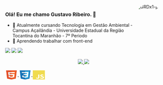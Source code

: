  <img align="right" alt="GRDx1-pic" height="150" style="border-radius:50px;" src="https://pbs.twimg.com/media/ErUUkj3XUAIA7Zj.jpg">

### Olá! Eu me chamo Gustavo Ribeiro. 👋

- 🔭 Atualmente cursando Tecnologia em Gestão Ambiental - Campus Açailândia - Universidade Estadual da Região Tocantina do Maranhão - 7º Periodo  
- 🌱 Aprendendo trabalhar com front-end
 
<div> 
  <a href="https://www.instagram.com/_guxta12/" target="_blank"><img src="https://img.shields.io/badge/-Instagram-%23E4405F?style=for-the-badge&logo=instagram&logoColor=white" target="_blank"></a>
  <a href = "gustax6@gmail.com"><img src="https://img.shields.io/badge/-Gmail-%23333?style=for-the-badge&logo=gmail&logoColor=white" target="_blank"></a>
  <a href="https://www.linkedin.com/in/" target="_blank"><img src="https://img.shields.io/badge/-LinkedIn-%230077B5?style=for-the-badge&logo=linkedin&logoColor=white" target="_blank"></a> 
</div><br>
  
<div align="center"> 
  
  <a href="https://github.com/GRDx1">
  <img height="150em" src="https://github-readme-stats.vercel.app/api?username=GRDx1&show_icons=true&theme=tokyonight&include_all_commits=true&count_private=true"/>
 <img height="150em" src="https://github-readme-stats.vercel.app/api/top-langs/?username=GRDx1&layout=compact&langs_count=7&theme=tokyonight"/>
    
</div>
  
<div style="display: inline_block"><br>
          
  <img align="center" alt="HTML" height="30" width="40" src="https://raw.githubusercontent.com/devicons/devicon/master/icons/html5/html5-original.svg">
    
  <img align="center" alt="CSS" height="30" width="40" src="https://raw.githubusercontent.com/devicons/devicon/master/icons/css3/css3-original.svg">

  <img align="center" alt="Js" height="30" width="40" src="https://raw.githubusercontent.com/devicons/devicon/master/icons/javascript/javascript-plain.svg">
  
</div>
